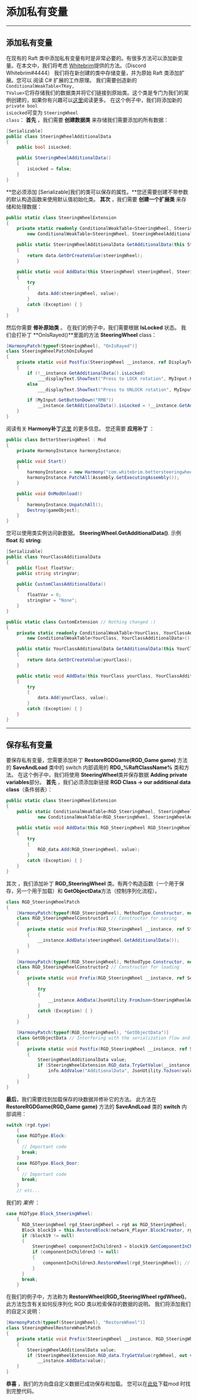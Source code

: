 # 添加私有变量 
---

## 添加私有变量 
在现有的 Raft 类中添加私有变量有时是非常必要的。有很多方法可以添加新变量。在本文中，我们将考虑 
[Whitebrim](https://www.raftmodding.com/user/Whitebrim)提供的方法。（Discord Whitebrim#4444）
我们将在新创建的类中存储变量，并为原始 Raft 类添加扩展。您可以 
阅读 C# 扩展的工作原理。 
我们需要创造新的 <code class="lang-csharp">ConditionalWeakTable\<TKey, TValue\></code>它将存储我们的数据类并将它们链接到原始类。这个类是专门为我们的案例创建的，如果你有兴趣可以[这里](https://docs.microsoft.com/dotnet/csharp/programming-guide/classes-and-structs/extension-methods)阅读更多。 
在这个例子中，我们将添加新的 <code class="lang-csharp">private bool isLocked</code>可变为 <code class="lang-csharp">SteeringWheel class</code>： 
**首先** ，我们需要 **创建数据类** 来存储我们需要添加的所有数据： 
```csharp
[Serializable]
public class SteeringWheelAdditionalData
{
    public bool isLocked;

    public SteeringWheelAdditionalData()
    {
        isLocked = false;
    }
}
```
**您必须添加 [Serializable]我们的类可以保存的属性。**您还需要创建不带参数的默认构造函数来使用默认值初始化类。 
**其次** ，我们需要 **创建一个扩展类** 来存储和处理数据： 
```csharp
public static class SteeringWheelExtension
{
    private static readonly ConditionalWeakTable<SteeringWheel, SteeringWheelAdditionalData> data = 
        new ConditionalWeakTable<SteeringWheel, SteeringWheelAdditionalData>();

    public static SteeringWheelAdditionalData GetAdditionalData(this SteeringWheel steeringWheel)
    {
        return data.GetOrCreateValue(steeringWheel);
    }

    public static void AddData(this SteeringWheel steeringWheel, SteeringWheelAdditionalData value)
    {
        try
        {
            data.Add(steeringWheel, value);
        }
        catch (Exception) { }
    }
}
```
然后你需要 **修补原始类** 。   在我们的例子中，我们需要根据 **IsLocked** 状态。  我们会打补丁 **OnIsRayed()**里面的方法 **SteeringWheel** class： 
```csharp
[HarmonyPatch(typeof(SteeringWheel), "OnIsRayed")]
class SteeringWheelPatchOnIsRayed
{
    private static void Postfix(SteeringWheel __instance, ref DisplayTextManager ___displayText)
    {
        if (!__instance.GetAdditionalData().isLocked)
            ___displayText.ShowText("Press to LOCK rotation", MyInput.Keybinds["RMB"].MainKey, 2, 0, false);
        else
            ___displayText.ShowText("Press to UNLOCK rotation", MyInput.Keybinds["RMB"].MainKey, 2, 0, false);

        if (MyInput.GetButtonDown("RMB"))
            __instance.GetAdditionalData().isLocked = !__instance.GetAdditionalData().isLocked; // Toggle bool
    }
}
```
阅读有关 **Harmony补丁**[这里](https://github.com/pardeike/Harmony/wiki/Patching) 的更多信息。 
您还需要 **应用补丁** ： 
```csharp
public class BetterSteeringWheel : Mod
{
    private HarmonyInstance harmonyInstance;

    public void Start()
    {
        harmonyInstance = new Harmony("com.whitebrim.bettersteeringwheel"); // It's custom patch name, you need to name your patch differently
        harmonyInstance.PatchAll(Assembly.GetExecutingAssembly());
    }

    public void OnModUnload()
    {
        harmonyInstance.UnpatchAll();
        Destroy(gameObject);
    }
}
```
您可以使用类实例访问新数据。 **SteeringWheel.GetAdditionalData()**. 
示例 **float** 和 **string**: 
```csharp
[Serializable]
public class YourClassAdditionalData
{
    public float floatVar;
    public string stringVar;

    public CustomClassAdditionalData()
    {
        floatVar = 0;
        stringVar = "None";
    }
}

public static class CustomExtension // Nothing changed :)
{
    private static readonly ConditionalWeakTable<YourClass, YourClassAdditionalData> data = 
        new ConditionalWeakTable<YourClass, YourClassAdditionalData>();

    public static YourClassAdditionalData GetAdditionalData(this YourClass yourClass)
    {
        return data.GetOrCreateValue(yourClass);
    }

    public static void AddData(this YourClass yourClass, YourClassAdditionalData value)
    {
        try
        {
            data.Add(yourClass, value);
        }
        catch (Exception) { }
    }
}
```
---
## 保存私有变量 
要保存私有变量，您需要添加补丁 **RestoreRGDGame(RGD_Game game)** 方法的 **SaveAndLoad** 类中的 switch 内部调用的 **RDG_%RaftClassName%** 类和方法。 
在这个例子中，我们将使用 **SteeringWheel**类并保存数据 **Adding private variables**部分。 
**首先** ，我们必须添加新链接 **RGD Class -> our additional data class**（条件弱表）： 
```csharp
public static class SteeringWheelExtension
{
    public static ConditionalWeakTable<RGD_SteeringWheel, SteeringWheelAdditionalData> RGD_data = 
            new ConditionalWeakTable<RGD_SteeringWheel, SteeringWheelAdditionalData>();

    public static void AddData(this RGD_SteeringWheel RGD_SteeringWheel, SteeringWheelAdditionalData value)
    {
        try
        {
            RGD_data.Add(RGD_SteeringWheel, value);
        }
        catch (Exception) { }
    }
}
```
其次 ，我们添加补丁 **RGD_SteeringWheel** 类。有两个构造函数（一个用于保存，另一个用于加载）和 **GetObjectData**方法（控制序列化流程）。 
```csharp
class RGD_SteeringWheelPatch
{
    [HarmonyPatch(typeof(RGD_SteeringWheel), MethodType.Constructor, new Type[]{ typeof(RGDType), typeof(SteeringWheel) })]
    class RGD_SteeringWheelConstructor1 // Constructor for saving
    {
        private static void Prefix(RGD_SteeringWheel __instance, ref SteeringWheel steeringWheel)
        {
            __instance.AddData(steeringWheel.GetAdditionalData());
        }
    }

    [HarmonyPatch(typeof(RGD_SteeringWheel), MethodType.Constructor, new Type[] { typeof(SerializationInfo), typeof(StreamingContext) })]
    class RGD_SteeringWheelConstructor2 // Constructor for loading
    {
        private static void Prefix(RGD_SteeringWheel __instance, ref SerializationInfo info)
        {
            try
            {
                __instance.AddData(JsonUtility.FromJson<SteeringWheelAdditionalData>(info.GetString("AdditionalData"))); // Loads from Json that we will create in GetObjectData
            }
            catch (Exception) { }
        }
    }

    [HarmonyPatch(typeof(RGD_SteeringWheel), "GetObjectData")]
    class GetObjectData // Interfering with the serialization flow and adding our custom data to the save
    {
        private static void Postfix(RGD_SteeringWheel __instance, ref SerializationInfo info)
        {
            SteeringWheelAdditionalData value;
            if (SteeringWheelExtension.RGD_data.TryGetValue(__instance, out value))
                info.AddValue("AdditionalData", JsonUtility.ToJson(value)); // We need to use json because worlds loads before mod compiles
        }
    }
}
```
**最后**，我们需要找到加载保存的块数据并修补它的方法。 此方法在 **RestoreRGDGame(RGD_Game game)** 方法的 **SaveAndLoad** 类的 **switch** 内部调用：
```csharp
switch (rgd.type)
    {
    case RGDType.Block:
    {
      // Important code
      break;
    }
    case RGDType.Block_Door:
    {
      // Important code
      break;
    }
    // etc...
```
我们的 *案例* ： 
```csharp
case RGDType.Block_SteeringWheel:
    {
      RGD_SteeringWheel rgd_SteeringWheel = rgd as RGD_SteeringWheel;
      Block block19 = this.RestoreBlock(network_Player.BlockCreator, rgd_SteeringWheel);
      if (block19 != null)
      {
          SteeringWheel componentInChildren3 = block19.GetComponentInChildren<SteeringWheel>();
          if (componentInChildren3 != null)
          {
              componentInChildren3.RestoreWheel(rgd_SteeringWheel); // <- This line
          }
      }
      break;
    }
```
在我们的例子中，方法称为 **RestoreWheel(RGD_SteeringWheel rgdWheel)**。 此方法包含有关如何反序列化 RGD 类以检索保存的数据的说明。 我们将添加我们的自定义说明：
```csharp
[HarmonyPatch(typeof(SteeringWheel), "RestoreWheel")]
class SteeringWheelRestoreWheelPatch
{
    private static void Prefix(SteeringWheel __instance, RGD_SteeringWheel rgdWheel)
    {
        SteeringWheelAdditionalData value;
        if (SteeringWheelExtension.RGD_data.TryGetValue(rgdWheel, out value))
            __instance.AddData(value);
    }
}
```
**恭喜** ，我们的方向盘自定义数据已成功保存和加载。 
您可以在[此处](https://raftmodder.mcxiaodong.top/mods/better-steering-wheel)下载mod 时找到完整代码。 